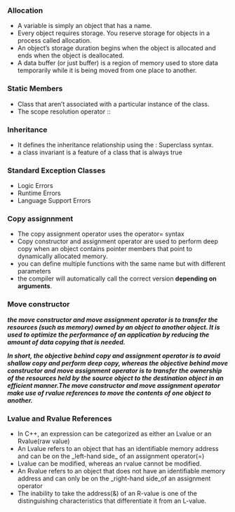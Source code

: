 ### Allocation
- A variable is simply an object that has a name.
- Every object requires storage. You reserve storage for objects in a process called allocation.
- An object’s storage duration begins when the object is allocated and ends when the object is deallocated.
- A data buffer (or just buffer) is a region of memory used to store data temporarily while it is being moved from one place to another.

### Static Members
- Class that aren’t associated with a particular instance of the class.
- The scope resolution operator ::

### Inheritance
- It defines the inheritance relationship using the : Superclass syntax.
- a class invariant is a feature of a class that is always true

### Standard Exception Classes
- Logic Errors
- Runtime Errors
- Language Support Errors

### Copy assignnment
- The copy assignment operator uses the operator= syntax
- Copy constructor and assignment operator are used to perform deep copy when an object contains pointer members that point to dynamically allocated memory.
- you can define multiple functions with the same name but with different parameters
- the compiler will automatically call the correct version **depending on arguments**.

### Move constructor
***the move constructor and move assignment operator is to transfer the resources (such as memory) owned by an object to another object. It is used to optimize the performance of an application by reducing the amount of data copying that is needed.***

***In short, the objective behind copy and assignment operator is to avoid shallow copy and perform deep copy, whereas the objective behind move constructor and move assignment operator is to transfer the ownership of the resources held by the source object to the destination object in an efficient manner.The move constructor and move assignment operator make use of rvalue references to move the contents of one object to another.***


### Lvalue and Rvalue References
- In C++, an expression can be categorized as either an Lvalue or an Rvalue(raw value)
- An Lvalue refers to an object that has an identifiable memory address and can be on the \_left-hand side\_ of an assignment operator(=)
- Lvalue can be modified, whereas an rvalue cannot be modified.
- An Rvalue refers to an object that does not have an identifiable memory address and can only be on the \_right-hand side\_of an assignment operator
- The inability to take the address(&) of an R-value is one of the distinguishing characteristics that differentiate it from an L-value.

